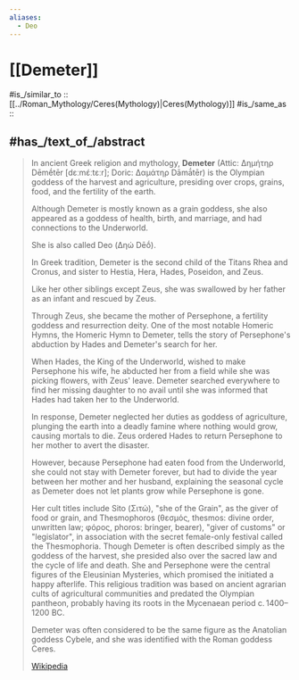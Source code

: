 ```yaml
---
aliases:
  - Deo
---
```


# [[Demeter]] 

#is_/similar_to :: [[../Roman_Mythology/Ceres(Mythology)|Ceres(Mythology)]] 
#is_/same_as :: 

## #has_/text_of_/abstract 

> In ancient Greek religion and mythology, **Demeter** 
> (Attic: Δημήτηρ Dēmḗtēr [dɛːmɛ́ːtɛːr]; Doric: Δαμάτηρ Dāmā́tēr) 
> is the Olympian goddess of the harvest and agriculture, 
> presiding over crops, grains, food, and the fertility of the earth. 
> 
> Although Demeter is mostly known as a grain goddess, 
> she also appeared as a goddess of health, birth, and marriage, 
> and had connections to the Underworld. 
> 
> She is also called Deo (Δηώ Dēṓ). 
>
> In Greek tradition, Demeter is the second child of the Titans Rhea and Cronus, 
> and sister to Hestia, Hera, Hades, Poseidon, and Zeus. 
> 
> Like her other siblings except Zeus, 
> she was swallowed by her father as an infant and rescued by Zeus. 
> 
> Through Zeus, she became the mother of Persephone, a fertility goddess and resurrection deity. 
> One of the most notable Homeric Hymns, the Homeric Hymn to Demeter, 
> tells the story of Persephone's abduction by Hades and Demeter's search for her. 
> 
> When Hades, the King of the Underworld, wished to make Persephone his wife, 
> he abducted her from a field while she was picking flowers, with Zeus' leave. 
> Demeter searched everywhere to find her missing daughter to no avail 
> until she was informed that Hades had taken her to the Underworld. 
> 
> In response, Demeter neglected her duties as goddess of agriculture, 
> plunging the earth into a deadly famine where nothing would grow, causing mortals to die. 
> Zeus ordered Hades to return Persephone to her mother to avert the disaster. 
> 
> However, because Persephone had eaten food from the Underworld, 
> she could not stay with Demeter forever, 
> but had to divide the year between her mother and her husband, 
> explaining the seasonal cycle as Demeter does not let plants grow while Persephone is gone.
>
> Her cult titles include Sito (Σιτώ), "she of the Grain", as the giver of food or grain, and Thesmophoros (θεσμός, thesmos: divine order, unwritten law; φόρος, phoros: bringer, bearer), "giver of customs" or "legislator", in association with the secret female-only festival called the Thesmophoria. Though Demeter is often described simply as the goddess of the harvest, she presided also over the sacred law and the cycle of life and death. She and Persephone were the central figures of the Eleusinian Mysteries, which promised the initiated a happy afterlife. This religious tradition was based on ancient agrarian cults of agricultural communities and predated the Olympian pantheon, probably having its roots in the Mycenaean period c. 1400–1200 BC. 
>
> Demeter was often considered to be the same figure as the Anatolian goddess Cybele, and she was identified with the Roman goddess Ceres.
>
> [Wikipedia](https://en.wikipedia.org/wiki/Demeter) 

